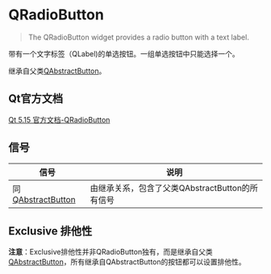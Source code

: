 # QRadioButton

> The QRadioButton widget provides a radio button with a text label. 

带有一个文字标签（QLabel)的单选按钮。一组单选按钮中只能选择一个。

继承自父类[QAbstractButton](../04-QAbstractButton/00-QAbstractButton-按钮的抽象基类.md)。

## Qt官方文档

[Qt 5.15 官方文档-QRadioButton](https://doc.qt.io/qt-5.15/qradiobutton.html)

## 信号

| 信号                                                         | 说明                                            |
| ------------------------------------------------------------ | ----------------------------------------------- |
| 同[QAbstractButton](../04-QAbstractButton/00-QAbstractButton-按钮的抽象基类.md) | 由继承关系，包含了父类QAbstractButton的所有信号 |


## Exclusive 排他性

**注意**：Exclusive排他性并非QRadioButton独有，而是继承自父类[QAbstractButton](../04-QAbstractButton/00-QAbstractButton-按钮的抽象基类.md)，所有继承自QAbstractButton的按钮都可以设置排他性。

